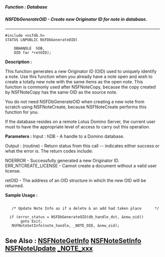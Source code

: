 ##### Function : Database
##### NSFDbGenerateOID - Create new Originator ID for note in database.
---
```
#include <nsfdb.h>
STATUS LNPUBLIC NSFDbGenerateOID(

	DBHANDLE  hDB,
	OID far *retOID);
```
**Description :**

This function generates a new Originator ID (OID) used to uniquely identify a 
note.  Use this function when you already have a note open and wish to create a 
totally new note with the same items as the open note.  This function is 
commonly used after NSFNoteCopy, because the copy created by NSFNoteCopy has 
the same OID as the source note.

You do not need NSFDbGenerateOID when creating a new note from scratch using 
NSFNoteCreate, because NSFNoteCreate performs this function for you.

If the database resides on a remote Lotus Domino Server, the current user must 
to have the appropriate level of access to carry out this operation.

**Parameters :**
Input :
hDB  -  A handle to a Domino database.  

Output :
(routine)  -  Return status from this call -- indicates either success or what the error is. The return codes include:

NOERROR - Successfully generated a new Originator ID.
ERR_NTCREATE_LICENSE - Cannot create a document without a valid user license.


retOID  -  The address of an OID structure in which the new OID will be returned.


**Sample Usage :**
```

   /* Update Note Info as if a delete & an add had taken place      */
 
  if (error_status = NSFDbGenerateOID(db_handle_dst, &new_oid))
       goto Exit;
   NSFNoteSetInfo(note_handle, _NOTE_OID, &new_oid);

```
**See Also :**
[NSFNoteGetInfo](/domino-c-api-docs/reference/Func/NSFNoteGetInfo)
[NSFNoteSetInfo](/domino-c-api-docs/reference/Func/NSFNoteSetInfo)
[NSFNoteUpdate](/domino-c-api-docs/reference/Func/NSFNoteUpdate)
[_NOTE_xxx](/domino-c-api-docs/reference/Symb/_NOTE_xxx)
---
